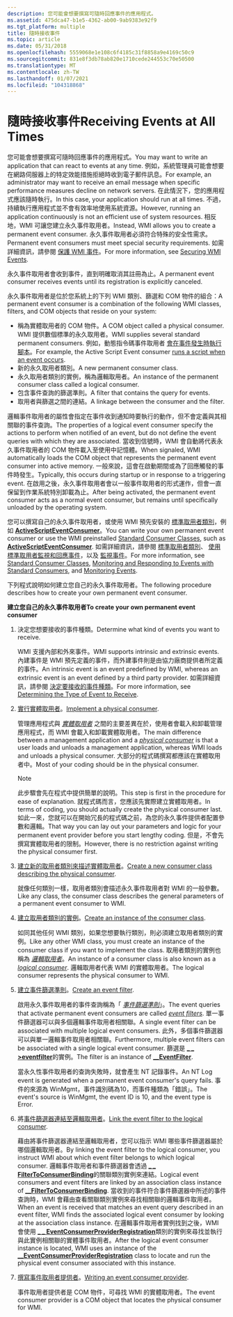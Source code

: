 ```yaml
---
description: 您可能會想要撰寫可隨時回應事件的應用程式。
ms.assetid: 475dca47-b1e5-4362-ab00-9ab9383e92f9
ms.tgt_platform: multiple
title: 隨時接收事件
ms.topic: article
ms.date: 05/31/2018
ms.openlocfilehash: 5559068e1e108c6f4185c31f8858a9e4169c50c9
ms.sourcegitcommit: 831e8f3db78ab820e1710cede244553c70e50500
ms.translationtype: MT
ms.contentlocale: zh-TW
ms.lasthandoff: 01/07/2021
ms.locfileid: "104318868"
---
```

# <a name="receiving-events-at-all-times"></a><span data-ttu-id="50ebf-103">隨時接收事件</span><span class="sxs-lookup"><span data-stu-id="50ebf-103">Receiving Events at All Times</span></span>

<span data-ttu-id="50ebf-104">您可能會想要撰寫可隨時回應事件的應用程式。</span><span class="sxs-lookup"><span data-stu-id="50ebf-104">You may want to write an application that can react to events at any time.</span></span> <span data-ttu-id="50ebf-105">例如，系統管理員可能會想要在網路伺服器上的特定效能措施拒絕時收到電子郵件訊息。</span><span class="sxs-lookup"><span data-stu-id="50ebf-105">For example, an administrator may want to receive an email message when specific performance measures decline on network servers.</span></span> <span data-ttu-id="50ebf-106">在此情況下，您的應用程式應該隨時執行。</span><span class="sxs-lookup"><span data-stu-id="50ebf-106">In this case, your application should run at all times.</span></span> <span data-ttu-id="50ebf-107">不過，持續執行應用程式並不會有效率地使用系統資源。</span><span class="sxs-lookup"><span data-stu-id="50ebf-107">However, running an application continuously is not an efficient use of system resources.</span></span> <span data-ttu-id="50ebf-108">相反地，WMI 可讓您建立永久事件取用者。</span><span class="sxs-lookup"><span data-stu-id="50ebf-108">Instead, WMI allows you to create a permanent event consumer.</span></span> <span data-ttu-id="50ebf-109">永久事件取用者必須符合特殊的安全性需求。</span><span class="sxs-lookup"><span data-stu-id="50ebf-109">Permanent event consumers must meet special security requirements.</span></span> <span data-ttu-id="50ebf-110">如需詳細資訊，請參閱 [保護 WMI 事件](securing-wmi-events.md)。</span><span class="sxs-lookup"><span data-stu-id="50ebf-110">For more information, see [Securing WMI Events](securing-wmi-events.md).</span></span>

<span data-ttu-id="50ebf-111">永久事件取用者會收到事件，直到明確取消其註冊為止。</span><span class="sxs-lookup"><span data-stu-id="50ebf-111">A permanent event consumer receives events until its registration is explicitly canceled.</span></span>

<span data-ttu-id="50ebf-112">永久事件取用者是位於您系統上的下列 WMI 類別、篩選和 COM 物件的組合：</span><span class="sxs-lookup"><span data-stu-id="50ebf-112">A permanent event consumer is a combination of the following WMI classes, filters, and COM objects that reside on your system:</span></span>

-   <span data-ttu-id="50ebf-113">稱為實體取用者的 COM 物件。</span><span class="sxs-lookup"><span data-stu-id="50ebf-113">A COM object called a physical consumer.</span></span> <span data-ttu-id="50ebf-114">WMI 提供數個標準的永久取用者。</span><span class="sxs-lookup"><span data-stu-id="50ebf-114">WMI supplies several standard permanent consumers.</span></span> <span data-ttu-id="50ebf-115">例如，動態指令碼事件取用者 [會在事件發生時執行腳本](running-a-script-based-on-an-event.md)。</span><span class="sxs-lookup"><span data-stu-id="50ebf-115">For example, the Active Script Event consumer [runs a script when an event occurs](running-a-script-based-on-an-event.md).</span></span>
-   <span data-ttu-id="50ebf-116">新的永久取用者類別。</span><span class="sxs-lookup"><span data-stu-id="50ebf-116">A new permanent consumer class.</span></span>
-   <span data-ttu-id="50ebf-117">永久取用者類別的實例，稱為邏輯取用者。</span><span class="sxs-lookup"><span data-stu-id="50ebf-117">An instance of the permanent consumer class called a logical consumer.</span></span>
-   <span data-ttu-id="50ebf-118">包含事件查詢的篩選準則。</span><span class="sxs-lookup"><span data-stu-id="50ebf-118">A filter that contains the query for events.</span></span>
-   <span data-ttu-id="50ebf-119">取用者與篩選之間的連結。</span><span class="sxs-lookup"><span data-stu-id="50ebf-119">A linkage between the consumer and the filter.</span></span>

<span data-ttu-id="50ebf-120">邏輯事件取用者的屬性會指定在事件收到通知時要執行的動作，但不會定義與其相關聯的事件查詢。</span><span class="sxs-lookup"><span data-stu-id="50ebf-120">The properties of a logical event consumer specify the actions to perform when notified of an event, but do not define the event queries with which they are associated.</span></span> <span data-ttu-id="50ebf-121">當收到信號時，WMI 會自動將代表永久事件取用者的 COM 物件載入至使用中記憶體。</span><span class="sxs-lookup"><span data-stu-id="50ebf-121">When signaled, WMI automatically loads the COM object that represents the permanent event consumer into active memory.</span></span> <span data-ttu-id="50ebf-122">一般來說，這會在啟動期間或為了回應觸發的事件時發生。</span><span class="sxs-lookup"><span data-stu-id="50ebf-122">Typically, this occurs during startup or in response to a triggering event.</span></span> <span data-ttu-id="50ebf-123">在啟用之後，永久事件取用者會以一般事件取用者的形式運作，但會一直保留到作業系統特別卸載為止。</span><span class="sxs-lookup"><span data-stu-id="50ebf-123">After being activated, the permanent event consumer acts as a normal event consumer, but remains until specifically unloaded by the operating system.</span></span>

<span data-ttu-id="50ebf-124">您可以撰寫自己的永久事件取用者，或使用 WMI 預先安裝的 [標準取用者類別](standard-consumer-classes.md)，例如 [**ActiveScriptEventConsumer**](activescripteventconsumer.md)。</span><span class="sxs-lookup"><span data-stu-id="50ebf-124">You can write your own permanent event consumer or use the WMI preinstalled [Standard Consumer Classes](standard-consumer-classes.md), such as [**ActiveScriptEventConsumer**](activescripteventconsumer.md).</span></span> <span data-ttu-id="50ebf-125">如需詳細資訊，請參閱 [標準取用者類別](standard-consumer-classes.md)、 [使用標準取用者監視和回應事件](monitoring-and-responding-to-events-with-standard-consumers.md)，以及 [監視事件](monitoring-events.md)。</span><span class="sxs-lookup"><span data-stu-id="50ebf-125">For more information, see [Standard Consumer Classes](standard-consumer-classes.md), [Monitoring and Responding to Events with Standard Consumers](monitoring-and-responding-to-events-with-standard-consumers.md), and [Monitoring Events](monitoring-events.md).</span></span>

<span data-ttu-id="50ebf-126">下列程式說明如何建立您自己的永久事件取用者。</span><span class="sxs-lookup"><span data-stu-id="50ebf-126">The following procedure describes how to create your own permanent event consumer.</span></span>

<span data-ttu-id="50ebf-127">**建立您自己的永久事件取用者**</span><span class="sxs-lookup"><span data-stu-id="50ebf-127">**To create your own permanent event consumer**</span></span>

1.  <span data-ttu-id="50ebf-128">決定您想要接收的事件種類。</span><span class="sxs-lookup"><span data-stu-id="50ebf-128">Determine what kind of events you want to receive.</span></span>

    <span data-ttu-id="50ebf-129">WMI 支援內部和外來事件。</span><span class="sxs-lookup"><span data-stu-id="50ebf-129">WMI supports intrinsic and extrinsic events.</span></span> <span data-ttu-id="50ebf-130">內建事件是 WMI 預先定義的事件，而外建事件則是由協力廠商提供者所定義的事件。</span><span class="sxs-lookup"><span data-stu-id="50ebf-130">An intrinsic event is an event predefined by WMI, whereas an extrinsic event is an event defined by a third party provider.</span></span> <span data-ttu-id="50ebf-131">如需詳細資訊，請參閱 [決定要接收的事件種類](determining-the-type-of-event-to-receive.md)。</span><span class="sxs-lookup"><span data-stu-id="50ebf-131">For more information, see [Determining the Type of Event to Receive](determining-the-type-of-event-to-receive.md).</span></span>

2.  <span data-ttu-id="50ebf-132">[實行實體取用者](implementing-a-physical-consumer.md)。</span><span class="sxs-lookup"><span data-stu-id="50ebf-132">[Implement a physical consumer](implementing-a-physical-consumer.md).</span></span>

    <span data-ttu-id="50ebf-133">管理應用程式與 [*實體取用者*](gloss-p.md) 之間的主要差異在於，使用者會載入和卸載管理應用程式，而 WMI 會載入和卸載實體取用者。</span><span class="sxs-lookup"><span data-stu-id="50ebf-133">The main difference between a management application and a [*physical consumer*](gloss-p.md) is that a user loads and unloads a management application, whereas WMI loads and unloads a physical consumer.</span></span> <span data-ttu-id="50ebf-134">大部分的程式碼撰寫都應該在實體取用者中。</span><span class="sxs-lookup"><span data-stu-id="50ebf-134">Most of your coding should be in the physical consumer.</span></span>

    > [!Note]  
    > <span data-ttu-id="50ebf-135">此步驟會先在程式中提供簡單的說明。</span><span class="sxs-lookup"><span data-stu-id="50ebf-135">This step is first in the procedure for ease of explanation.</span></span> <span data-ttu-id="50ebf-136">就程式碼而言，您應該先實際建立實體取用者。</span><span class="sxs-lookup"><span data-stu-id="50ebf-136">In terms of coding, you should actually create the physical consumer last.</span></span> <span data-ttu-id="50ebf-137">如此一來，您就可以在開始冗長的程式碼之前，為您的永久事件提供者配置參數和邏輯。</span><span class="sxs-lookup"><span data-stu-id="50ebf-137">That way you can lay out your parameters and logic for your permanent event provider before you start lengthy coding.</span></span> <span data-ttu-id="50ebf-138">但是，不會先撰寫實體取用者的限制。</span><span class="sxs-lookup"><span data-stu-id="50ebf-138">However, there is no restriction against writing the physical consumer first.</span></span>

     

3.  <span data-ttu-id="50ebf-139">[建立新的取用者類別來描述實體取用者](creating-a-new-permanent-event-consumer-class.md)。</span><span class="sxs-lookup"><span data-stu-id="50ebf-139">[Create a new consumer class describing the physical consumer](creating-a-new-permanent-event-consumer-class.md).</span></span>

    <span data-ttu-id="50ebf-140">就像任何類別一樣，取用者類別會描述永久事件取用者對 WMI 的一般參數。</span><span class="sxs-lookup"><span data-stu-id="50ebf-140">Like any class, the consumer class describes the general parameters of a permanent event consumer to WMI.</span></span>

4.  <span data-ttu-id="50ebf-141">[建立取用者類別的實例](creating-a-logical-consumer.md)。</span><span class="sxs-lookup"><span data-stu-id="50ebf-141">[Create an instance of the consumer class](creating-a-logical-consumer.md).</span></span>

    <span data-ttu-id="50ebf-142">如同其他任何 WMI 類別，如果您想要執行類別，則必須建立取用者類別的實例。</span><span class="sxs-lookup"><span data-stu-id="50ebf-142">Like any other WMI class, you must create an instance of the consumer class if you want to implement the class.</span></span> <span data-ttu-id="50ebf-143">取用者類別的實例也稱為 [*邏輯取用者*](gloss-l.md)。</span><span class="sxs-lookup"><span data-stu-id="50ebf-143">An instance of a consumer class is also known as a [*logical consumer*](gloss-l.md).</span></span> <span data-ttu-id="50ebf-144">邏輯取用者代表 WMI 的實體取用者。</span><span class="sxs-lookup"><span data-stu-id="50ebf-144">The logical consumer represents the physical consumer to WMI.</span></span>

5.  <span data-ttu-id="50ebf-145">[建立事件篩選準則](creating-an-event-filter.md)。</span><span class="sxs-lookup"><span data-stu-id="50ebf-145">[Create an event filter](creating-an-event-filter.md).</span></span>

    <span data-ttu-id="50ebf-146">啟用永久事件取用者的事件查詢稱為「 [*事件篩選準則*](gloss-e.md)」。</span><span class="sxs-lookup"><span data-stu-id="50ebf-146">The event queries that activate permanent event consumers are called [*event filters*](gloss-e.md).</span></span> <span data-ttu-id="50ebf-147">單一事件篩選器可以與多個邏輯事件取用者相關聯。</span><span class="sxs-lookup"><span data-stu-id="50ebf-147">A single event filter can be associated with multiple logical event consumers.</span></span> <span data-ttu-id="50ebf-148">此外，多個事件篩選器可以與單一邏輯事件取用者相關聯。</span><span class="sxs-lookup"><span data-stu-id="50ebf-148">Furthermore, multiple event filters can be associated with a single logical event consumer.</span></span> <span data-ttu-id="50ebf-149">篩選是 [**\_ \_ >eventfilter**](--eventfilter.md)的實例。</span><span class="sxs-lookup"><span data-stu-id="50ebf-149">The filter is an instance of [**\_\_EventFilter**](--eventfilter.md).</span></span>

    <span data-ttu-id="50ebf-150">當永久性事件取用者的查詢失敗時，就會產生 NT 記錄事件。</span><span class="sxs-lookup"><span data-stu-id="50ebf-150">An NT Log event is generated when a permanent event consumer's query fails.</span></span> <span data-ttu-id="50ebf-151">事件的來源為 WinMgmt，事件識別碼為10，而事件種類為「錯誤」。</span><span class="sxs-lookup"><span data-stu-id="50ebf-151">The event's source is WinMgmt, the event ID is 10, and the event type is Error.</span></span>

6.  <span data-ttu-id="50ebf-152">將[事件篩選器連結至邏輯取用者](binding-an-event-filter-with-a-logical-consumer.md)。</span><span class="sxs-lookup"><span data-stu-id="50ebf-152">[Link the event filter to the logical consumer](binding-an-event-filter-with-a-logical-consumer.md).</span></span>

    <span data-ttu-id="50ebf-153">藉由將事件篩選器連結至邏輯取用者，您可以指示 WMI 哪些事件篩選器屬於哪個邏輯取用者。</span><span class="sxs-lookup"><span data-stu-id="50ebf-153">By linking the event filter to the logical consumer, you instruct WMI about which event filter belongs to which logical consumer.</span></span> <span data-ttu-id="50ebf-154">邏輯事件取用者和事件篩選器會透過 [**\_ \_ FilterToConsumerBinding**](--filtertoconsumerbinding.md)的關聯類別實例來連結。</span><span class="sxs-lookup"><span data-stu-id="50ebf-154">Logical event consumers and event filters are linked by an association class instance of [**\_\_FilterToConsumerBinding**](--filtertoconsumerbinding.md).</span></span> <span data-ttu-id="50ebf-155">當收到的事件符合事件篩選器中所述的事件查詢時，WMI 會藉由查看關聯類別實例來尋找相關聯的邏輯事件取用者。</span><span class="sxs-lookup"><span data-stu-id="50ebf-155">When an event is received that matches an event query described in an event filter, WMI finds the associated logical event consumer by looking at the association class instance.</span></span> <span data-ttu-id="50ebf-156">在邏輯事件取用者實例找到之後，WMI 會使用 [**\_ \_ EventConsumerProviderRegistration**](--eventconsumerproviderregistration.md)類別的實例來尋找並執行與此實例相關聯的實體事件取用者。</span><span class="sxs-lookup"><span data-stu-id="50ebf-156">After the logical event consumer instance is located, WMI uses an instance of the [**\_\_EventConsumerProviderRegistration**](--eventconsumerproviderregistration.md) class to locate and run the physical event consumer associated with this instance.</span></span>

7.  <span data-ttu-id="50ebf-157">[撰寫事件取用者提供者](writing-an-event-consumer-provider.md)。</span><span class="sxs-lookup"><span data-stu-id="50ebf-157">[Writing an event consumer provider](writing-an-event-consumer-provider.md).</span></span>

    <span data-ttu-id="50ebf-158">事件取用者提供者是 COM 物件，可尋找 WMI 的實體取用者。</span><span class="sxs-lookup"><span data-stu-id="50ebf-158">The event consumer provider is a COM object that locates the physical consumer for WMI.</span></span>

 

 



